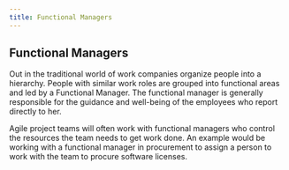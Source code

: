 ```yaml
---
title: Functional Managers
---
```

## Functional Managers

Out in the traditional world of work companies organize people into a hierarchy. People with similar work roles are grouped into functional areas and led by a Functional Manager. The functional manager is generally responsible for the guidance and well-being of the employees who report directly to her.

Agile project teams will often work with functional managers who control the resources the team needs to get work done. An example would be working with a functional manager in procurement to assign a person to work with the team to procure software licenses. 

